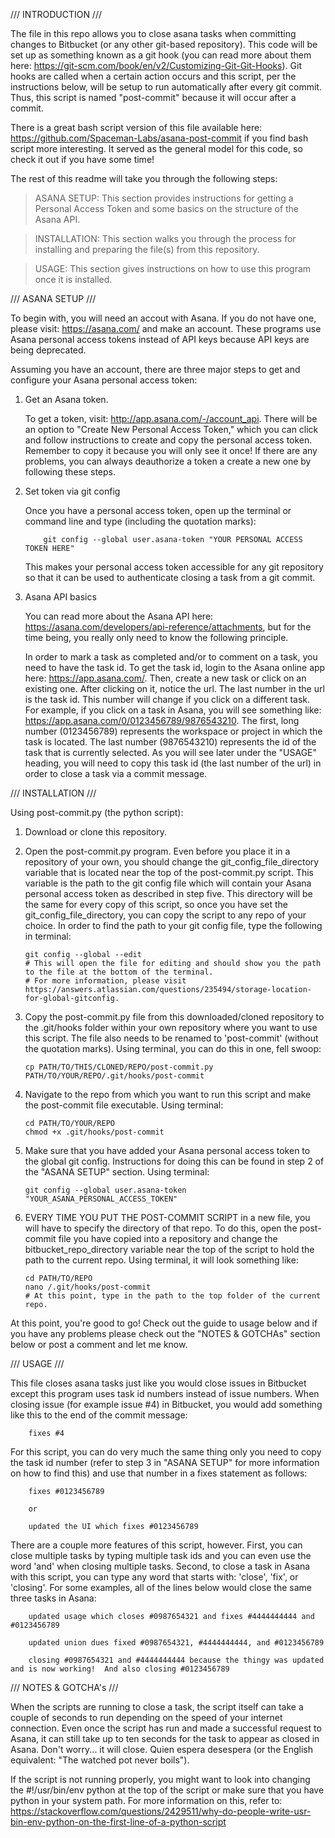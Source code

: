 /// INTRODUCTION ///

The file in this repo allows you to close asana tasks when committing changes to Bitbucket (or any other git-based repository).  This code will be set up as something known as a git hook (you can read more about them here: https://git-scm.com/book/en/v2/Customizing-Git-Git-Hooks).  Git hooks are called when a certain action occurs and this script, per the instructions below, will be setup to run automatically after every git commit.  Thus, this script is named "post-commit" because it will occur after a commit.

There is a great bash script version of this file available here: https://github.com/Spaceman-Labs/asana-post-commit if you find bash script more interesting.  It served as the general model for this code, so check it out if you have some time!

The rest of this readme will take you through the following steps:

>ASANA SETUP:  This section provides instructions for getting a Personal Access Token and some basics on the structure of the Asana API.

>INSTALLATION:  This section walks you through the process for installing and preparing the file(s) from this repository.

>USAGE:  This section gives instructions on how to use this program once it is installed.

 

/// ASANA SETUP ///

To begin with, you will need an accout with Asana.  If you do not have one, please visit: https://asana.com/ and make an account.  These programs use Asana personal access tokens instead of API keys because API keys are being deprecated.

Assuming you have an account, there are three major steps to get and configure your Asana personal access token:

1.  Get an Asana token.

    To get a token, visit: http://app.asana.com/-/account_api.  There will be an option to "Create New Personal Access Token," which you can click and follow instructions to create and copy the personal access token.  Remember to copy it because you will only see it once!  If there are any problems, you can always deauthorize a token a create a new one by following these steps.

2.  Set token via git config

    Once you have a personal access token, open up the terminal or command line and type (including the quotation marks):
            
            git config --global user.asana-token "YOUR PERSONAL ACCESS TOKEN HERE"

    This makes your personal access token accessible for any git repository so that it can be used to authenticate closing a task from a git commit.

3.  Asana API basics

    You can read more about the Asana API here: https://asana.com/developers/api-reference/attachments, but for the time being, you really only need to know the following principle.  

    In order to mark a task as completed and/or to comment on a task, you need to have the task id.  To get the task id, login to the Asana online app here: https://app.asana.com/.  Then, create a new task or click on an existing one.  After clicking on it, notice the url.  The last number in the url is the task id.  This number will change if you click on a different task.  For example, if you click on a task in Asana, you will see something like:  https://app.asana.com/0/0123456789/9876543210.  The first, long number (0123456789) represents the workspace or project in which the task is located.  The last number (9876543210) represents the id of the task that is currently selected.  As you will see later under the "USAGE" heading, you will need to copy this task id (the last number of the url) in order to close a task via a commit message.

 

/// INSTALLATION ///

Using post-commit.py (the python script):

1.  Download or clone this repository.

2.  Open the post-commit.py program.  Even before you place it in a repository of your own, you should change the git_config_file_directory variable that is located near the top of the post-commit.py script.  This variable is the path to the git config file which will contain your Asana personal access token as described in step five.  This directory will be the same for every copy of this script, so once you have set the git_config_file_directory, you can copy the script to any repo of your choice.  In order to find the path to your git config file, type the following in terminal:

        git config --global --edit
        # This will open the file for editing and should show you the path to the file at the bottom of the terminal.  
        # For more information, please visit https://answers.atlassian.com/questions/235494/storage-location-for-global-gitconfig.

3.  Copy the post-commit.py file from this downloaded/cloned repository to the .git/hooks folder within your own repository where you want to use this script.  The file also needs to be renamed to 'post-commit' (without the quotation marks).  Using terminal, you can do this in one, fell swoop:

        cp PATH/TO/THIS/CLONED/REPO/post-commit.py PATH/TO/YOUR/REPO/.git/hooks/post-commit

4.  Navigate to the repo from which you want to run this script and make the post-commit file executable.  Using terminal:

        cd PATH/TO/YOUR/REPO
        chmod +x .git/hooks/post-commit

5.  Make sure that you have added your Asana personal access token to the global git config.  Instructions for doing this can be found in step 2 of the "ASANA SETUP" section.  Using terminal:

        git config --global user.asana-token "YOUR_ASANA_PERSONAL_ACCESS_TOKEN" 

6.  EVERY TIME YOU PUT THE POST-COMMIT SCRIPT in a new file, you will have to specify the directory of that repo.  To do this, open the post-commit file you have copied into a repository and change the bitbucket_repo_directory variable near the top of the script to hold the path to the current repo.  Using terminal, it will look something like:
        
        cd PATH/TO/REPO
        nano /.git/hooks/post-commit
        # At this point, type in the path to the top folder of the current repo.


At this point, you're good to go!  Check out the guide to usage below and if you have any problems please check out the "NOTES & GOTCHAs" section below or post a comment and let me know.


/// USAGE ///

This file closes asana tasks just like you would close issues in Bitbucket except this program uses task id numbers instead of issue numbers.  When closing issue (for example issue #4) in Bitbucket, you would add something like this to the end of the commit message:

        fixes #4

For this script, you can do very much the same thing only you need to copy the task id number (refer to step 3 in "ASANA SETUP" for more information on how to find this) and use that number in a fixes statement as follows:

        fixes #0123456789

        or 

        updated the UI which fixes #0123456789

There are a couple more features of this script, however.  First, you can close multiple tasks by typing multiple task ids and you can even use the word 'and' when closing multiple tasks.  Second, to close a task in Asana with this script, you can type any word that starts with: 'close', 'fix', or 'closing'.  For some examples, all of the lines below would close the same three tasks in Asana:

        updated usage which closes #0987654321 and fixes #4444444444 and #0123456789

        updated union dues fixed #0987654321, #4444444444, and #0123456789

        closing #0987654321 and #4444444444 because the thingy was updated and is now working!  And also closing #0123456789


/// NOTES & GOTCHA's ///

When the scripts are running to close a task, the script itself can take a couple of seconds to run depending on the speed of your internet connection.  Even once the script has run and made a successful request to Asana, it can still take up to ten seconds for the task to appear as closed in Asana.  Don't worry... it will close.  Quien espera desespera (or the English equivalent: "The watched pot never boils").

If the script is not running properly, you might want to look into changing the #!/usr/bin/env python at the top of the script or make sure that you have python in your system path.  For more information on this, refer to: https://stackoverflow.com/questions/2429511/why-do-people-write-usr-bin-env-python-on-the-first-line-of-a-python-script
